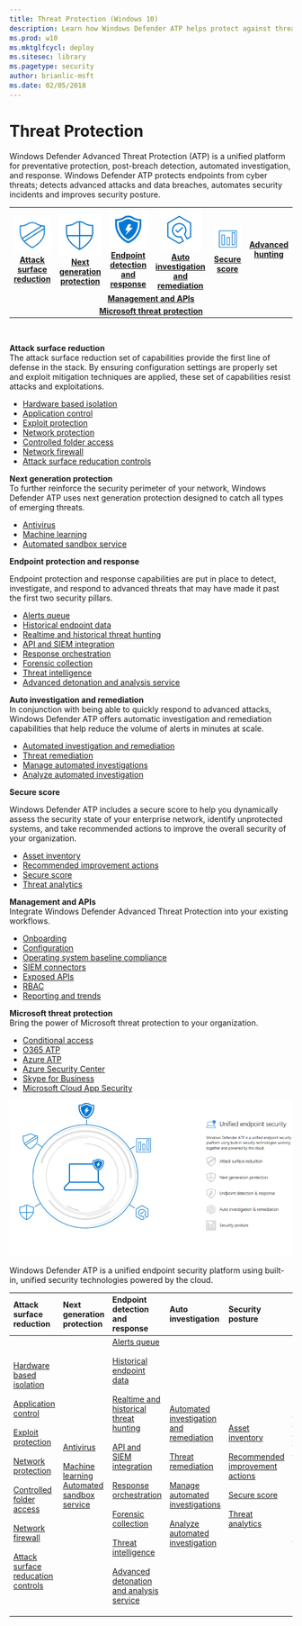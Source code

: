 ```yaml
---
title: Threat Protection (Windows 10)
description: Learn how Windows Defender ATP helps protect against threats.
ms.prod: w10
ms.mktglfcycl: deploy
ms.sitesec: library
ms.pagetype: security
author: brianlic-msft
ms.date: 02/05/2018
---
```


# Threat Protection
Windows Defender Advanced Threat Protection (ATP) is a unified platform for preventative protection, post-breach detection, automated investigation, and response. Windows Defender ATP protects endpoints from cyber threats; detects advanced attacks and data breaches, automates security incidents and improves security posture.

<table>
<tr style="text-align:center;">
<td><a href="#asr"><img src="images/ASR_icon.png"> <br> <b>Attack surface reduction</b></a></td>
<td><a href="#ngp"><img src="images/ngp_icon.png"><br> <b>Next generation protection</b></a></td>
<td><a href="#edr"><img src="images/edr_icon.png"><br> <b>Endpoint detection and response</b></a></td>
<td><a href="#ai"><img src="images/AR_icon.png"><br> <b>Auto investigation and remediation</b></a></td>
<td><a href="#ss"><img src="images/SS_icon.png"><br> <b>Secure score</b></a></td>
<td><a href="#ah"><b>Advanced hunting</b></a></td>
</tr>
<tr style="text-align:center;">
<td colspan="6">
<a href="#apis"><b>Management and APIs</a></b></td>
</tr>
<tr style="text-align:center;">
<td colspan="6"><a href="#mtp"><b>Microsoft threat protection</a></b></td>
</tr>
</table>
<br>


<a name="asr"></a>

**Attack surface reduction**<br>
The attack surface reduction set of capabilities provide the first line of defense in the stack. By ensuring configuration settings are properly set and exploit mitigation techniques are applied, these set of capabilities resist attacks and exploitations. 

- [Hardware based isolation](https://docs.microsoft.com/en-us/windows/security/threat-protection/windows-defender-application-guard/wd-app-guard-overview) 
- [Application control](https://docs.microsoft.com/windows/security/threat-protection/windows-defender-application-control/windows-defender-application-control)
- [Exploit protection](https://docs.microsoft.com/windows/security/threat-protection/windows-defender-exploit-guard/windows-defender-exploit-guard)
- [Network protection](https://docs.microsoft.com/windows/security/threat-protection/windows-defender-exploit-guard/network-protection-exploit-guard)
- [Controlled folder access](https://docs.microsoft.com/windows/security/threat-protection/windows-defender-exploit-guard/controlled-folders-exploit-guard)
- [Network firewall](https://docs.microsoft.com/en-us/windows/security/identity-protection/windows-firewall/windows-firewall-with-advanced-security)
- [Attack surface reducation controls](https://docs.microsoft.com/en-us/windows/security/threat-protection/windows-defender-exploit-guard/attack-surface-reduction-exploit-guard)

<a name="ngp"></a>

**Next generation protection**<br>
To further reinforce the security perimeter of your network, Windows Defender ATP uses next generation protection designed to catch all types of emerging threats.

- [Antivirus](https://docs.microsoft.com/windows/security/threat-protection/windows-defender-antivirus/windows-defender-antivirus-in-windows-10) 
- [Machine learning](https://docs.microsoft.com/windows/security/threat-protection/windows-defender-antivirus/utilize-microsoft-cloud-protection-windows-defender-antivirus) 
- [Automated sandbox service](https://docs.microsoft.com/en-us/windows/security/threat-protection/windows-defender-antivirus/configure-block-at-first-sight-windows-defender-antivirus)


<a name="edr"></a>

**Endpoint protection and response**<br>

Endpoint protection and response capabilities are put in place to detect, investigate, and respond to advanced threats that may have made it past the first two security pillars. 

- [Alerts queue](https://docs.microsoft.com/en-us/windows/security/threat-protection/windows-defender-atp/alerts-queue-windows-defender-advanced-threat-protection)
- [Historical endpoint data](https://docs.microsoft.com/windows/security/threat-protection/windows-defender-atp/investigate-machines-windows-defender-advanced-threat-protection#machine-timeline)
- [Realtime and historical threat hunting](https://docs.microsoft.com/windows/security/threat-protection/windows-defender-atp/advanced-hunting-windows-defender-advanced-threat-protection)
- [API and SIEM integration](https://docs.microsoft.com/en-us/windows/security/threat-protection/windows-defender-atp/configure-siem-windows-defender-advanced-threat-protection)
- [Response orchestration](https://docs.microsoft.com/windows/security/threat-protection/windows-defender-atp/response-actions-windows-defender-advanced-threat-protection)
- [Forensic collection](https://docs.microsoft.com/windows/security/threat-protection/windows-defender-atp/respond-machine-alerts-windows-defender-advanced-threat-protection#collect-investigation-package-from-machines)
- [Threat intelligence](https://docs.microsoft.com/windows/security/threat-protection/windows-defender-atp/threat-indicator-concepts-windows-defender-advanced-threat-protection)
- [Advanced detonation and analysis service](https://docs.microsoft.com/en-us/windows/security/threat-protection/windows-defender-atp/respond-file-alerts-windows-defender-advanced-threat-protection#deep-analysis)

<a name="ai"></a>

**Auto investigation and remediation**<br>
In conjunction with being able to quickly respond to advanced attacks, Windows Defender ATP offers automatic investigation and remediation capabilities that help reduce the volume of alerts in minutes at scale. 

- [Automated investigation and remediation](https://docs.microsoft.com/en-us/windows/security/threat-protection/windows-defender-atp/automated-investigations-windows-defender-advanced-threat-protection)
- [Threat remediation](https://docs.microsoft.com/en-us/windows/security/threat-protection/windows-defender-atp/automated-investigations-windows-defender-advanced-threat-protection#how-threats-are-remediated)
- [Manage automated investigations](https://docs.microsoft.com/en-us/windows/security/threat-protection/windows-defender-atp/automated-investigations-windows-defender-advanced-threat-protection#manage-automated-investigations)
- [Analyze automated investigation](https://docs.microsoft.com/en-us/windows/security/threat-protection/windows-defender-atp/automated-investigations-windows-defender-advanced-threat-protection#analyze-automated-investigations)

<a name="sp"></a>

**Secure score**<br>

Windows Defender ATP includes a secure score to help you dynamically assess the security state of your enterprise network, identify unprotected systems, and take recommended actions to improve the overall security of your organization.
- [Asset inventory](https://docs.microsoft.com/windows/security/threat-protection/windows-defender-atp/secure-score-dashboard-windows-defender-advanced-threat-protection)
- [Recommended improvement actions](https://docs.microsoft.com/windows/security/threat-protection/windows-defender-atp/secure-score-dashboard-windows-defender-advanced-threat-protection)
- [Secure score](https://docs.microsoft.com/windows/security/threat-protection/windows-defender-atp/secure-score-dashboard-windows-defender-advanced-threat-protection)
- [Threat analytics](https://docs.microsoft.com/windows/security/threat-protection/windows-defender-atp/threat-analytics-dashboard-windows-defender-advanced-threat-protection)

<a name="apis"></a>

**Management and APIs**<br>
Integrate Windows Defender Advanced Threat Protection into your existing workflows.
- [Onboarding](https://docs.microsoft.com/en-us/windows/security/threat-protection/windows-defender-atp/onboard-configure-windows-defender-advanced-threat-protection)
- [Configuration](https://docs.microsoft.com/en-us/windows/security/threat-protection/windows-defender-atp/preferences-setup-windows-defender-advanced-threat-protection)
- [Operating system baseline compliance](https://docs.microsoft.com/windows/security/threat-protection/windows-defender-atp/secure-score-dashboard-windows-defender-advanced-threat-protection)
- [SIEM connectors](https://docs.microsoft.com/en-us/windows/security/threat-protection/windows-defender-atp/configure-siem-windows-defender-advanced-threat-protection) 
- [Exposed APIs](https://docs.microsoft.com/en-us/windows/security/threat-protection/windows-defender-atp/exposed-apis-windows-defender-advanced-threat-protection)
- [RBAC](https://docs.microsoft.com/en-us/windows/security/threat-protection/windows-defender-atp/rbac-windows-defender-advanced-threat-protection)
- [Reporting and trends](https://docs.microsoft.com/windows/security/threat-protection/windows-defender-atp/powerbi-reports-windows-defender-advanced-threat-protection)

<a name="mtp"></a>

**Microsoft threat protection** <br>
Bring the power of Microsoft threat protection to your organization.
- [Conditional access](https://docs.microsoft.com/en-us/windows/security/threat-protection/windows-defender-atp/conditional-access-windows-defender-advanced-threat-protection)
- [O365 ATP](/windows-defender-atp/threat-protection-integration.md)
- [Azure ATP](/windows-defender-atp/threat-protection-integration.md)
- [Azure Security Center](/windows-defender-atp/threat-protection-integration.md)
- [Skype for Business](/windows-defender-atp/threat-protection-integration.md) 
- [Microsoft Cloud App Security](/windows-defender-atp/threat-protection-integration.md)





![Windows Defender ATP components](images/wdatp-pillars2.png)

Windows Defender ATP is a unified endpoint security platform using built-in, unified security technologies powered by the cloud. 




Attack surface reduction | Next generation protection | Endpoint detection and response | Auto investigation | Security posture | Advanced hunting | Management and APIs | Microsoft threat protection
:---|:---|:---|:---|:---|:---|:---|:---
[Hardware based isolation](https://docs.microsoft.com/en-us/windows/security/threat-protection/windows-defender-application-guard/wd-app-guard-overview)<br><br> [Application control](https://docs.microsoft.com/windows/security/threat-protection/windows-defender-application-control/windows-defender-application-control)<br><br> [Exploit protection](https://docs.microsoft.com/windows/security/threat-protection/windows-defender-exploit-guard/windows-defender-exploit-guard)<br><br> [Network protection](https://docs.microsoft.com/windows/security/threat-protection/windows-defender-exploit-guard/network-protection-exploit-guard)<br> <br>[Controlled folder access](https://docs.microsoft.com/windows/security/threat-protection/windows-defender-exploit-guard/controlled-folders-exploit-guard)<br><br>[Network firewall](https://docs.microsoft.com/en-us/windows/security/identity-protection/windows-firewall/windows-firewall-with-advanced-security)<br><br>[Attack surface reducation controls](https://docs.microsoft.com/en-us/windows/security/threat-protection/windows-defender-exploit-guard/attack-surface-reduction-exploit-guard)| [Antivirus](https://docs.microsoft.com/windows/security/threat-protection/windows-defender-antivirus/windows-defender-antivirus-in-windows-10)<br><br> [Machine learning](https://docs.microsoft.com/windows/security/threat-protection/windows-defender-antivirus/utilize-microsoft-cloud-protection-windows-defender-antivirus) [Automated sandbox service](https://docs.microsoft.com/en-us/windows/security/threat-protection/windows-defender-antivirus/configure-block-at-first-sight-windows-defender-antivirus)| [Alerts queue](https://docs.microsoft.com/en-us/windows/security/threat-protection/windows-defender-atp/alerts-queue-windows-defender-advanced-threat-protection)<br><br> [Historical endpoint data](https://docs.microsoft.com/windows/security/threat-protection/windows-defender-atp/investigate-machines-windows-defender-advanced-threat-protection#machine-timeline)<br><br>[Realtime and historical threat hunting](https://docs.microsoft.com/windows/security/threat-protection/windows-defender-atp/advanced-hunting-windows-defender-advanced-threat-protection)<br><br>[API and SIEM integration](https://docs.microsoft.com/en-us/windows/security/threat-protection/windows-defender-atp/configure-siem-windows-defender-advanced-threat-protection)<br><br>[Response orchestration](https://docs.microsoft.com/windows/security/threat-protection/windows-defender-atp/response-actions-windows-defender-advanced-threat-protection)<br><br>[Forensic collection](https://docs.microsoft.com/windows/security/threat-protection/windows-defender-atp/respond-machine-alerts-windows-defender-advanced-threat-protection#collect-investigation-package-from-machines)<br><br>[Threat intelligence](https://docs.microsoft.com/windows/security/threat-protection/windows-defender-atp/threat-indicator-concepts-windows-defender-advanced-threat-protection)<br><br>[Advanced detonation and analysis service](https://docs.microsoft.com/en-us/windows/security/threat-protection/windows-defender-atp/respond-file-alerts-windows-defender-advanced-threat-protection#deep-analysis)<br><br>| [Automated investigation and remediation](https://docs.microsoft.com/en-us/windows/security/threat-protection/windows-defender-atp/automated-investigations-windows-defender-advanced-threat-protection)<br><br>[Threat remediation](https://docs.microsoft.com/en-us/windows/security/threat-protection/windows-defender-atp/automated-investigations-windows-defender-advanced-threat-protection#how-threats-are-remediated)<br><br>[Manage automated investigations](https://docs.microsoft.com/en-us/windows/security/threat-protection/windows-defender-atp/automated-investigations-windows-defender-advanced-threat-protection#manage-automated-investigations)<br><br>[Analyze automated investigation](https://docs.microsoft.com/en-us/windows/security/threat-protection/windows-defender-atp/automated-investigations-windows-defender-advanced-threat-protection#analyze-automated-investigations)|[Asset inventory](https://docs.microsoft.com/windows/security/threat-protection/windows-defender-atp/secure-score-dashboard-windows-defender-advanced-threat-protection)<br><br>[Recommended improvement actions](https://docs.microsoft.com/windows/security/threat-protection/windows-defender-atp/secure-score-dashboard-windows-defender-advanced-threat-protection)<br><br>[Secure score](https://docs.microsoft.com/windows/security/threat-protection/windows-defender-atp/secure-score-dashboard-windows-defender-advanced-threat-protection)<br><br>[Threat analytics](https://docs.microsoft.com/windows/security/threat-protection/windows-defender-atp/threat-analytics-dashboard-windows-defender-advanced-threat-protection)| [Realtime and historical threat hunting](https://docs.microsoft.com/windows/security/threat-protection/windows-defender-atp/advanced-hunting-windows-defender-advanced-threat-protection)<br><br>Scheduled queries <br><br> Scheduled queries (Github) <br><br> [Custom TI](https://docs.microsoft.com/en-us/windows/security/threat-protection/windows-defender-atp/use-custom-ti-windows-defender-advanced-threat-protection) | [Onboarding](https://docs.microsoft.com/en-us/windows/security/threat-protection/windows-defender-atp/onboard-configure-windows-defender-advanced-threat-protection)<br><br> [Configuration](https://docs.microsoft.com/en-us/windows/security/threat-protection/windows-defender-atp/preferences-setup-windows-defender-advanced-threat-protection)<br><br> [Operating system baseline compliance](https://docs.microsoft.com/windows/security/threat-protection/windows-defender-atp/secure-score-dashboard-windows-defender-advanced-threat-protection)<br><br>[SIEM connectors](https://docs.microsoft.com/en-us/windows/security/threat-protection/windows-defender-atp/configure-siem-windows-defender-advanced-threat-protection)<br><br>[Exposed APIs](https://docs.microsoft.com/en-us/windows/security/threat-protection/windows-defender-atp/exposed-apis-windows-defender-advanced-threat-protection)<br><br>[RBAC](https://docs.microsoft.com/en-us/windows/security/threat-protection/windows-defender-atp/rbac-windows-defender-advanced-threat-protection)<br><br>[Reportin and trends](https://docs.microsoft.com/windows/security/threat-protection/windows-defender-atp/powerbi-reports-windows-defender-advanced-threat-protection)| [Conditional access](https://docs.microsoft.com/en-us/windows/security/threat-protection/windows-defender-atp/conditional-access-windows-defender-advanced-threat-protection)<br><br>[O365 ATP](/windows-defender-atp/threat-protection-integration.md)<br><br>[Azure ATP](/windows-defender-atp/threat-protection-integration.md)<br><br>[Azure Security Center](/windows-defender-atp/threat-protection-integration.md)<br><br>[Skype for Business](/windows-defender-atp/threat-protection-integration.md)<br><br>[Microsoft Cloud App Security](/windows-defender-atp/threat-protection-integration.md)








